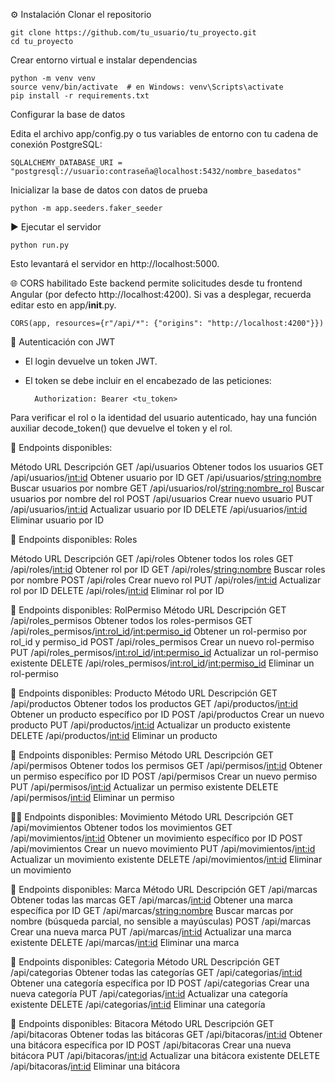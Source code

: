 ⚙️ Instalación
Clonar el repositorio

    git clone https://github.com/tu_usuario/tu_proyecto.git
    cd tu_proyecto

Crear entorno virtual e instalar dependencias

    python -m venv venv
    source venv/bin/activate  # en Windows: venv\Scripts\activate
    pip install -r requirements.txt

Configurar la base de datos


Edita el archivo app/config.py o tus variables de entorno con tu cadena de conexión PostgreSQL:

    SQLALCHEMY_DATABASE_URI = "postgresql://usuario:contraseña@localhost:5432/nombre_basedatos"


Inicializar la base de datos con datos de prueba

    python -m app.seeders.faker_seeder


▶️ Ejecutar el servidor

    python run.py

Esto levantará el servidor en http://localhost:5000.

🌐 CORS habilitado
Este backend permite solicitudes desde tu frontend Angular (por defecto http://localhost:4200). Si vas a desplegar, recuerda editar esto en app/__init__.py.

    CORS(app, resources={r"/api/*": {"origins": "http://localhost:4200"}})

🔐 Autenticación con JWT

* El login devuelve un token JWT.
* El token se debe incluir en el encabezado de las peticiones:
    
        Authorization: Bearer <tu_token>

Para verificar el rol o la identidad del usuario autenticado, hay una función auxiliar decode_token() que devuelve el token y el rol.

🧪 Endpoints disponibles:

Método	URL	                                Descripción
GET	/api/usuarios	                        Obtener todos los usuarios
GET	/api/usuarios/<int:id>	                Obtener usuario por ID
GET	/api/usuarios/<string:nombre>	        Buscar usuarios por nombre
GET	/api/usuarios/rol/<string:nombre_rol>	Buscar usuarios por nombre del rol
POST	/api/usuarios	                    Crear nuevo usuario
PUT	/api/usuarios/<int:id>	                Actualizar usuario por ID
DELETE	/api/usuarios/<int:id>	            Eliminar usuario por ID


🧪 Endpoints disponibles: Roles

Método	URL	                    Descripción
GET	/api/roles	                Obtener todos los roles
GET	/api/roles/<int:id>	        Obtener rol por ID
GET	/api/roles/<string:nombre>	Buscar roles por nombre
POST	/api/roles	            Crear nuevo rol
PUT	/api/roles/<int:id>	        Actualizar rol por ID
DELETE	/api/roles/<int:id>	    Eliminar rol por ID


🧪 Endpoints disponibles: RolPermiso
Método	URL	                                                Descripción
GET	/api/roles_permisos	                                    Obtener todos los roles-permisos
GET	/api/roles_permisos/<int:rol_id>/<int:permiso_id>	    Obtener un rol-permiso por rol_id y permiso_id
POST	/api/roles_permisos	                                Crear un nuevo rol-permiso
PUT	/api/roles_permisos/<int:rol_id>/<int:permiso_id>	    Actualizar un rol-permiso existente
DELETE	/api/roles_permisos/<int:rol_id>/<int:permiso_id>	Eliminar un rol-permiso

🛒 Endpoints disponibles: Producto
Método	URL	                            Descripción
GET	/api/productos	                    Obtener todos los productos
GET	/api/productos/<int:id>	            Obtener un producto específico por ID
POST	/api/productos	                Crear un nuevo producto
PUT	/api/productos/<int:id>	            Actualizar un producto existente
DELETE	/api/productos/<int:id>	        Eliminar un producto


🔑 Endpoints disponibles: Permiso
Método	URL	                        Descripción
GET	/api/permisos	                Obtener todos los permisos
GET	/api/permisos/<int:id>	        Obtener un permiso específico por ID
POST	/api/permisos	            Crear un nuevo permiso
PUT	/api/permisos/<int:id>	        Actualizar un permiso existente
DELETE	/api/permisos/<int:id>	    Eliminar un permiso


🏃‍♂️ Endpoints disponibles: Movimiento
Método	URL	                            Descripción
GET	/api/movimientos	                Obtener todos los movimientos
GET	/api/movimientos/<int:id>	        Obtener un movimiento específico por ID
POST	/api/movimientos	            Crear un nuevo movimiento
PUT	/api/movimientos/<int:id>	        Actualizar un movimiento existente
DELETE	/api/movimientos/<int:id>	    Eliminar un movimiento



🔖 Endpoints disponibles: Marca
Método	URL	                        Descripción
GET	/api/marcas	                    Obtener todas las marcas
GET	/api/marcas/<int:id>	        Obtener una marca específica por ID
GET	/api/marcas/<string:nombre>	    Buscar marcas por nombre (búsqueda parcial, no sensible a mayúsculas)
POST	/api/marcas	                Crear una nueva marca
PUT	/api/marcas/<int:id>	        Actualizar una marca existente
DELETE	/api/marcas/<int:id>	    Eliminar una marca


🔖 Endpoints disponibles: Categoria
Método	URL	                        Descripción
GET	/api/categorias	                Obtener todas las categorías
GET	/api/categorias/<int:id>	    Obtener una categoría específica por ID
POST	/api/categorias	            Crear una nueva categoría
PUT	/api/categorias/<int:id>	    Actualizar una categoría existente
DELETE	/api/categorias/<int:id>	Eliminar una categoría



🔖 Endpoints disponibles: Bitacora
Método	URL	                        Descripción
GET	/api/bitacoras	                Obtener todas las bitácoras
GET	/api/bitacoras/<int:id>	        Obtener una bitácora específica por ID
POST	/api/bitacoras	            Crear una nueva bitácora
PUT	/api/bitacoras/<int:id>	        Actualizar una bitácora existente
DELETE	/api/bitacoras/<int:id>	    Eliminar una bitácora